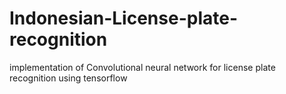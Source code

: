 # Indonesian-License-plate-recognition
implementation of Convolutional neural network for license plate recognition using tensorflow 

